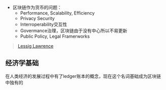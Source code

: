 + 区块链作为货币的问题：
	+ Performance, Scalability, Efficiency
	+ Privacy Security
	+ Interroperability交互性
	+ Govermance治理，区块链由于没有中心所以不易更新
	+ Public Policy, Legal Framerworks

>[Lessig Lawrence](http://pne.people.si.umich.edu/kellogg/045.html)

## 经济学基础

在人类经济的发展过程中有了ledger账本的概念，现在这个名词基础成为区块链中独有的
